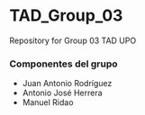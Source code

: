 # TAD_Group_03

Repository for Group 03 TAD UPO

### Componentes del grupo
* Juan Antonio Rodríguez
* Antonio José Herrera
* Manuel Ridao
